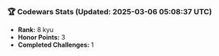 ### 🏆 Codewars Stats (Updated: 2025-03-06 05:08:37 UTC)

- **Rank:** 8 kyu
- **Honor Points:** 3
- **Completed Challenges:** 1
